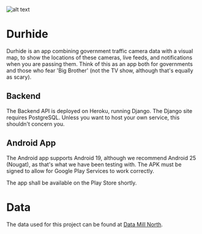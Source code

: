 ![alt text](https://github.com/OhmGeek/Durhack/blob/master/img/banner.png "Banner")

# Durhide
Durhide is an app combining government traffic camera data with a visual map, to show the locations of these cameras, live feeds, and notifications when you are passing them. Think of this as an app both for governments and those who fear 'Big Brother' (not the TV show, although that's equally as scary).

## Backend
The Backend API is deployed on Heroku, running Django. The Django site requires PostgreSQL. Unless you want to host your own service, this shouldn't concern you.

## Android App

The Android app supports Android 19, although we recommend Android 25 (Nougat), as that's what we have been testing with.
The APK must be signed to allow for Google Play Services to work correctly.

The app shall be available on the Play Store shortly.

# Data
The data used for this project can be found at [Data Mill North](https://datamillnorth.org/dataset/traffic-web-cameras).

